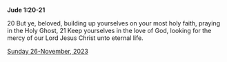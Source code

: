 **Jude 1:20-21**

20 But ye, beloved, building up yourselves on your most holy faith, praying in the Holy Ghost, 21 Keep yourselves in the love of God, looking for the mercy of our Lord Jesus Christ unto eternal life.

[Sunday 26-November, 2023](https://getbible.life/kjv/Jude/1/20-21)
